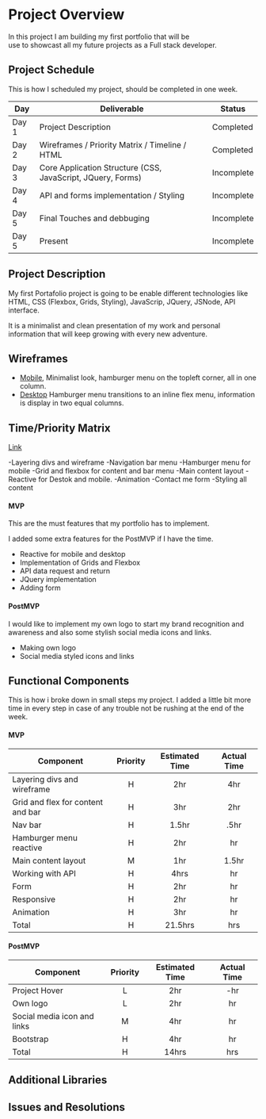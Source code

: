# Project Overview
In this project I am building my first portfolio that will be<br> use to
showcast all my future projects as a Full stack developer.


## Project Schedule

This is how I scheduled my project, should be completed in one week.

|  Day | Deliverable | Status
|---|---| ---|
|Day 1| Project Description | Completed
|Day 2| Wireframes / Priority Matrix / Timeline / HTML | Completed
|Day 3| Core Application Structure (CSS, JavaScript, JQuery, Forms) | Incomplete
|Day 4| API and forms implementation / Styling  | Incomplete
|Day 5| Final Touches and debbuging | Incomplete
|Day 5| Present | Incomplete


## Project Description

My first Portafolio project is going to be enable different technologies like HTML, CSS (Flexbox, Grids, Styling), JavaScrip, JQuery, JSNode, API interface. 

It is a minimalist and clean presentation of my work and personal information that will keep growing with every new adventure. 

## Wireframes

- [Mobile](/mobile.jpg), Minimalist look, hamburger menu on the topleft corner, all in one column. 
- [Desktop](/desktop.jpg) Hamburger menu transitions to an inline flex menu, information is display in two equal columns. 

## Time/Priority Matrix 

[Link](/matrix.jpg)

-Layering divs and wireframe
-Navigation bar menu
-Hamburger menu for mobile
-Grid and flexbox for content and bar menu
-Main content layout
-Reactive for Destok and mobile. 
-Animation 
-Contact me form
-Styling all content

#### MVP 

This are the must features that my portfolio has to implement. <br>

I added some extra features for the PostMVP if I have the time.

- Reactive for mobile and desktop
- Implementation of Grids and Flexbox
- API data request and return
- JQuery implementation 
- Adding form

#### PostMVP 

I would like to implement my own logo to start my brand recognition and awareness and also some stylish social media icons and links.

- Making own logo 
- Social media styled icons and links

## Functional Components

This is how i broke down in small steps my project. I added a little bit more time in every step in case of any trouble not be rushing at the end of the week.

#### MVP
| Component | Priority | Estimated Time | Actual Time |
| --- | :---: |  :---: | :---: | 
| Layering divs and wireframe | H | 2hr | 4hr |
| Grid and flex for content and bar| H | 3hr | 2hr |
| Nav bar | H | 1.5hr | .5hr |  
| Hamburger menu reactive | H | 2hr|  hr | 
| Main content layout| M | 1hr | 1.5hr|
| Working with API | H | 4hrs|  hr | 
| Form | H | 2hr | hr |
| Responsive | H | 2hr | hr |
| Animation | H | 3hr | hr | hr |
| Total | H | 21.5hrs| hrs |

#### PostMVP
| Component | Priority | Estimated Time | Actual Time |
| --- | :---: |  :---: | :---: | 
| Project Hover | L | 2hr | -hr |
| Own logo | L | 2hr | hr |
| Social media icon and links | M | 4hr | hr |
| Bootstrap | H | 4hr | hr |
| Total | H | 14hrs| hrs |

## Additional Libraries
 <!-- Use this section to list all supporting libraries and thier role in the project. 

## Code Snippet

Use this section to include a brief code snippet of functionality that you are proud of an a brief description  

```
function reverse(string) {
	// here is the code to reverse a string of text
}
``` -->

## Issues and Resolutions
 <!-- Use this section to list of all major issues encountered and their resolution. -->
<!-- 
#### SAMPLE.....
**ERROR**: app.js:34 Uncaught SyntaxError: Unexpected identifier                                
**RESOLUTION**: Missing comma after first object in sources {} object -->
